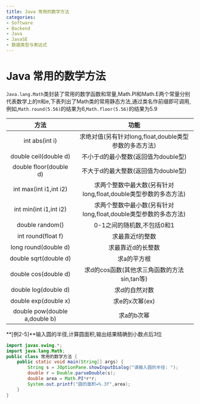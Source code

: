 ```yaml
---
title: Java 常用的数学方法
categories:
- Software
- Backend
- Java
- JavaSE
- 数据类型与表达式
---
```

# Java 常用的数学方法

`Java.lang.Math`类封装了常用的数学函数和常量,Math.PI和Math.E两个常量分别代表数学上的π和e,下表列出了Math类的常用静态方法,通过类名作前缀即可调用,例如,`Math.round(5.56)`的结果为6,`Math.floor(5.56)`的结果为5.9

方法|	功能
:---:|:---:
int abs(int i)|	求绝对值(另有针对long,float,double类型参数的多态方法)
double ceil(double d)|	不小于d的最小整数(返回值为double型)
double floor(double d)|	不大于d的最大整数(返回值为double型)
int max(int i1,int i2)|	求两个整数中最大数(另有针对long,float,double类型参数的多态方法)
int min(int i1,int i2)|	求两个整数中最小数(另有针对long,float,double类型参数的多态方法)
double random()|	0-1之间的随机数,不包括0和1
int round(float f)|	求最靠近f的整数
long round(double d)|	求最靠近d的长整数
double sqrt(double d)|	求a的平方根
double cos(double d)|	求d的cos函数(其他求三角函数的方法sin,tan等)
double log(double d)|	求d的自然对数
double exp(double x)|	求e的x次幂(ex)
double pow(double a,double b)|	求a的b次幂

**[例2-5]**输入圆的半径,计算圆面积,输出结果精确到小数点后3位

```java
import javax.swing.*;
import java.lang.Math;
public class 常用的数学方法 {
    public static void main(String[] args) {
        String s = JOptionPane.showInputDialog("请输入圆的半径: ");
        double r = Double.parseDouble(s);
        double area = Math.PI*r*r;
        System.out.printf("圆的面积=%.3f",area);
    }
}
```

